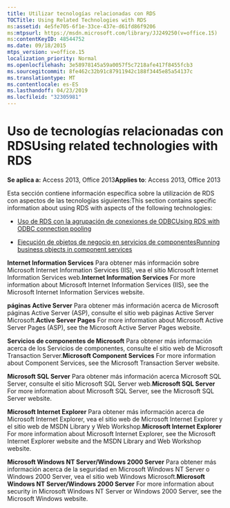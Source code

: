 ```yaml
---
title: Utilizar tecnologías relacionadas con RDS
TOCTitle: Using Related Technologies with RDS
ms:assetid: 4e5fe705-6f1e-33ce-437e-d61fd86f9206
ms:mtpsurl: https://msdn.microsoft.com/library/JJ249250(v=office.15)
ms:contentKeyID: 48544752
ms.date: 09/18/2015
mtps_version: v=office.15
localization_priority: Normal
ms.openlocfilehash: 3e58978145a59a0057f5c7218afe417f8455fcb3
ms.sourcegitcommit: 8fe462c32b91c87911942c188f3445e85a54137c
ms.translationtype: MT
ms.contentlocale: es-ES
ms.lasthandoff: 04/23/2019
ms.locfileid: "32305981"
---
```

# <a name="using-related-technologies-with-rds"></a><span data-ttu-id="c617b-102">Uso de tecnologías relacionadas con RDS</span><span class="sxs-lookup"><span data-stu-id="c617b-102">Using related technologies with RDS</span></span>

<span data-ttu-id="c617b-103">**Se aplica a:** Access 2013, Office 2013</span><span class="sxs-lookup"><span data-stu-id="c617b-103">**Applies to**: Access 2013, Office 2013</span></span>

<span data-ttu-id="c617b-104">Esta sección contiene información específica sobre la utilización de RDS con aspectos de las tecnologías siguientes:</span><span class="sxs-lookup"><span data-stu-id="c617b-104">This section contains specific information about using RDS with aspects of the following technologies:</span></span>

- [<span data-ttu-id="c617b-105">Uso de RDS con la agrupación de conexiones de ODBC</span><span class="sxs-lookup"><span data-stu-id="c617b-105">Using RDS with ODBC connection pooling</span></span>](using-rds-with-odbc-connection-pooling.md)

- [<span data-ttu-id="c617b-106">Ejecución de objetos de negocio en servicios de componentes</span><span class="sxs-lookup"><span data-stu-id="c617b-106">Running business objects in component services</span></span>](running-business-objects-in-component-services.md)

<span data-ttu-id="c617b-107">**Internet Information Services** Para obtener más información sobre Microsoft Internet Information Services (IIS), vea el sitio Microsoft Internet Information Services web.</span><span class="sxs-lookup"><span data-stu-id="c617b-107">**Internet Information Services** For more information about Microsoft Internet Information Services (IIS), see the Microsoft Internet Information Services website.</span></span>

<span data-ttu-id="c617b-108">**páginas Active Server** Para obtener más información acerca de Microsoft páginas Active Server (ASP), consulte el sitio web páginas Active Server Microsoft.</span><span class="sxs-lookup"><span data-stu-id="c617b-108">**Active Server Pages** For more information about Microsoft Active Server Pages (ASP), see the Microsoft Active Server Pages website.</span></span>

<span data-ttu-id="c617b-109">**Servicios de componentes de Microsoft** Para obtener más información acerca de los Servicios de componentes, consulte el sitio web de Microsoft Transaction Server.</span><span class="sxs-lookup"><span data-stu-id="c617b-109">**Microsoft Component Services** For more information about Component Services, see the Microsoft Transaction Server website.</span></span>

<span data-ttu-id="c617b-110">**Microsoft SQL Server** Para obtener más información acerca Microsoft SQL Server, consulte el sitio Microsoft SQL Server web.</span><span class="sxs-lookup"><span data-stu-id="c617b-110">**Microsoft SQL Server** For more information about Microsoft SQL Server, see the Microsoft SQL Server website.</span></span>

<span data-ttu-id="c617b-111">**Microsoft Internet Explorer** Para obtener más información acerca de Microsoft Internet Explorer, vea el sitio web de Microsoft Internet Explorer y el sitio web de MSDN Library y Web Workshop.</span><span class="sxs-lookup"><span data-stu-id="c617b-111">**Microsoft Internet Explorer** For more information about Microsoft Internet Explorer, see the Microsoft Internet Explorer website and the MSDN Library and Web Workshop website.</span></span>

<span data-ttu-id="c617b-112">**Microsoft Windows NT Server/Windows 2000 Server** Para obtener más información acerca de la seguridad en Microsoft Windows NT Server o Windows 2000 Server, vea el sitio web Windows Microsoft.</span><span class="sxs-lookup"><span data-stu-id="c617b-112">**Microsoft Windows NT Server/Windows 2000 Server** For more information about security in Microsoft Windows NT Server or Windows 2000 Server, see the Microsoft Windows website.</span></span>


